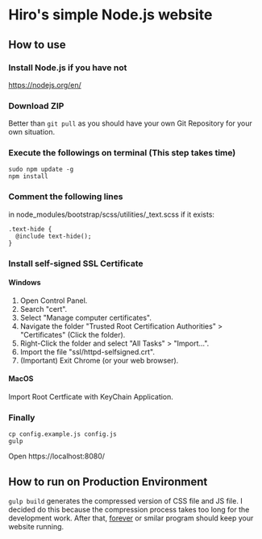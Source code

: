 # Hiro's simple Node.js website

## How to use

### Install Node.js if you have not

https://nodejs.org/en/

### Download ZIP

Better than `git pull` as you should have your own Git Repository for your own situation.

### Execute the followings on terminal (This step takes time)

```
sudo npm update -g
npm install
```

### Comment the following lines

in node_modules/bootstrap/scss/utilities/_text.scss if it exists:

```
.text-hide {
  @include text-hide();
}
```

### Install self-signed SSL Certificate

#### Windows

1. Open Control Panel.
2. Search "cert".
3. Select "Manage computer certificates".
4. Navigate the folder "Trusted Root Certification Authorities" > "Certificates"
    (Click the folder).
5. Right-Click the folder and select "All Tasks" > "Import...".
6. Import the file "ssl/httpd-selfsigned.crt".
7. (Important) Exit Chrome (or your web browser).

#### MacOS

Import Root Certficate with KeyChain Application.

### Finally

```
cp config.example.js config.js
gulp
```

Open https://localhost:8080/

## How to run on Production Environment

`gulp build` generates the compressed version of CSS file and JS file. I decided do this because the compression process takes too long for the development work. After that, [forever](https://www.npmjs.com/package/forever) or smilar program should keep your website running.
